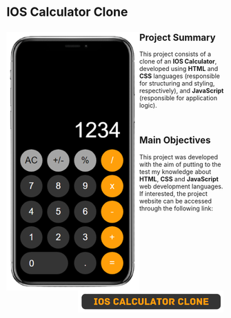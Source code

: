 # IOS Calculator Clone
<div>
    <img src=images/calculator.png alt=ios-calculator align=left height=600px>
    <h2>Project Summary</h2>
    <p>This project consists of a clone of an <strong>IOS Calculator</strong>, developed using <strong>HTML</strong> and <strong>CSS</strong> languages (responsible for structuring and styling, respectively), and <strong>JavaScript</strong> (responsible for application logic).</p><br>
    <h2>Main Objectives</h2>
    <p>This project was developed with the aim of putting to the test my knowledge about <strong>HTML</strong>, <strong>CSS</strong> and <strong>JavaScript</strong> web development languages. If interested, the project website can be accessed through the following link:</p><br>
    <div align=right>
        <a href='https://arthursobreira.github.io/ios-calculator/' target="_blank"><img src=images/ios-calculator-link.png alt="ios-calculator-link" height=50px></a>
    </div>
</div>
